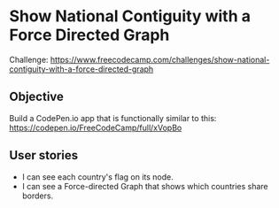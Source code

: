 # Show National Contiguity with a Force Directed Graph
Challenge: https://www.freecodecamp.com/challenges/show-national-contiguity-with-a-force-directed-graph
## Objective
Build a CodePen.io app that is functionally similar to this: https://codepen.io/FreeCodeCamp/full/xVopBo
## User stories
+ I can see each country's flag on its node.
+ I can see a Force-directed Graph that shows which countries share borders.
